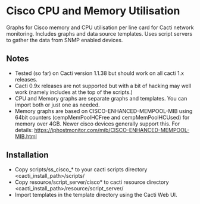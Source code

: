 # Cisco CPU and Memory Utilisation

Graphs for Cisco memory and CPU utilisation per line card for Cacti network monitoring. Includes graphs and data source templates. Uses script servers to gather the data from SNMP enabled devices.

## Notes

- Tested (so far) on Cacti version 1.1.38 but should work on all cacti 1.x releases. 
- Cacti 0.9x releases are not supported but with a bit of hacking may well work (namely includes at the top of the scripts.)
- CPU and Memory graphs are separate graphs and templates. You can import both or just one as needed.
- Memory graphs are based on CISCO-ENHANCED-MEMPOOL-MIB using 64bit counters (cempMemPoolHCFree and cempMemPoolHCUsed) for memory over 4GB. Newer cisco devices generally support this. For details: https://iphostmonitor.com/mib/CISCO-ENHANCED-MEMPOOL-MIB.html

## Installation

- Copy scripts/ss_cisco_* to your cacti scripts directory <cacti_install_path>/scripts/
- Copy resource/script_server/cisco* to cacti resource directory <cacti_install_path>/resource/script_server/
- Import templates in the template directory using the Cacti Web UI.
